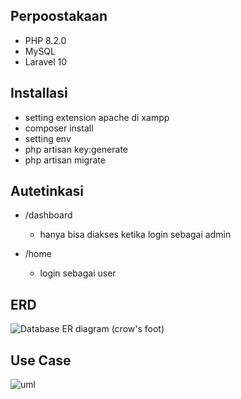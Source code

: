 
## Perpoostakaan
- PHP 8.2.0
- MySQL
- Laravel 10

## Installasi
- setting extension apache di xampp
- composer install
- setting env
- php artisan key:generate
- php artisan migrate

## Autetinkasi

- /dashboard
   - hanya bisa diakses ketika login sebagai admin

- /home
   - login sebagai user


 ## ERD
![Database ER diagram (crow's foot)](https://github.com/Fbyymr/PerpusFebb/assets/162097639/b6e0d6df-3760-4515-94c6-2323ccb74128)



 ## Use Case

![uml](https://github.com/Fbyymr/PerpusFebb/assets/162097639/95faa07e-4024-4b38-9a78-e7166e995c21)


